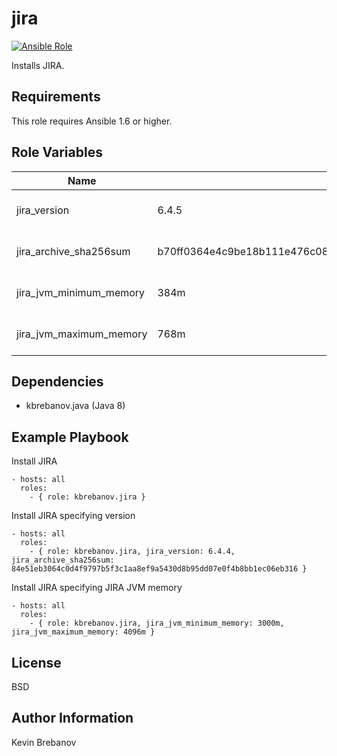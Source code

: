 jira
====

[![Ansible Role](https://img.shields.io/ansible/role/3981.svg)](https://galaxy.ansible.com/list#/roles/3981)

Installs JIRA.

Requirements
------------

This role requires Ansible 1.6 or higher.

Role Variables
--------------

| Name                    | Default                                                          | Description                 |
|-------------------------|------------------------------------------------------------------|-----------------------------|
| jira_version            | 6.4.5                                                            | Version of JIRA to install  |
| jira_archive_sha256sum  | b70ff0364e4c9be18b111e476c08aa22f705a1d48890318255874773be3b534a | SHA 256 checksum of archive |
| jira_jvm_minimum_memory | 384m                                                             | JIRA JVM minimum memory     |
| jira_jvm_maximum_memory | 768m                                                             | JIRA JVM maximum memory     |

Dependencies
------------

- kbrebanov.java (Java 8)

Example Playbook
----------------

Install JIRA
```
- hosts: all
  roles:
    - { role: kbrebanov.jira }
```

Install JIRA specifying version
```
- hosts: all
  roles:
    - { role: kbrebanov.jira, jira_version: 6.4.4, jira_archive_sha256sum: 84e51eb3064c0d4f9797b5f3c1aa8ef9a5430d8b95dd07e0f4b8bb1ec06eb316 }
```

Install JIRA specifying JIRA JVM memory
```
- hosts: all
  roles:
    - { role: kbrebanov.jira, jira_jvm_minimum_memory: 3000m, jira_jvm_maximum_memory: 4096m }
```

License
-------

BSD

Author Information
------------------

Kevin Brebanov
